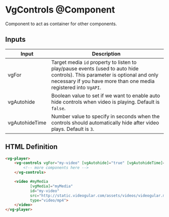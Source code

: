 # VgControls @Component

Component to act as container for other components.

## Inputs

| Input | Description |
|--- |--- |
| vgFor | Target media `id` property to listen to play/pause events (used to auto hide controls). This parameter is optional and only necessary if you have more than one media registered into `VgAPI`. |
| vgAutohide | Boolean value to set if we want to enable auto hide controls when video is playing. Default is `false`. |
| vgAutohideTime | Number value to specify in seconds when the controls should automatically hide after video plays. Default is `3`. |

## HTML Definition

```html
<vg-player>
    <vg-controls vgFor="my-video" [vgAutohide]="true" [vgAutohideTime]="5">
        <!-- more components here -->
    </vg-controls>

    <video #myMedia
           [vgMedia]="myMedia"
           id="my-video"
           src="http://static.videogular.com/assets/videos/videogular.mp4"
           type="video/mp4">
    </video>
</vg-player>
```
